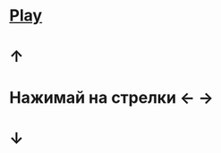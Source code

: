 # [Play](https://alexandr1solo.github.io/Snake-classic/)

#                         ↑
# Нажимай на стрелки    ←   →
#                         ↓  
